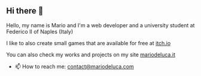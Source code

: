 ## Hi there 👋
Hello, my name is Mario and I'm a web developer and a university student at Federico II of Naples (Italy)

I like to also create small games that are available for free at [itch.io](https://macro21kgb.itch.io/)

You can also check my works and projects on my site [mariodeluca.it](https://mariodeluca.com)

- 📫 How to reach me: contact@mariodeluca.com

<!--
**macro21KGB/macro21KGB** is a ✨ _special_ ✨ repository because its `README.md` (this file) appears on your GitHub profile.

Here are some ideas to get you started:

- 🔭 I’m currently working on ...
- 🌱 I’m currently learning ...
- 👯 I’m looking to collaborate on ...
- 🤔 I’m looking for help with ...
- 💬 Ask me about ...
- 📫 How to reach me: ...
- 😄 Pronouns: ...
- ⚡ Fun fact: ...
-->

